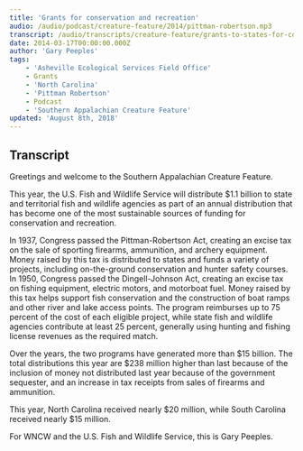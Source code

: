 ```yaml
---
title: 'Grants for conservation and recreation'
audio: /audio/podcast/creature-feature/2014/pittman-robertson.mp3
transcript: /audio/transcripts/creature-feature/grants-to-states-for-conservation-and-recreation.pdf
date: 2014-03-17T00:00:00.000Z
author: 'Gary Peeples'
tags:
    - 'Asheville Ecological Services Field Office'
    - Grants
    - 'North Carolina'
    - 'Pittman Robertson'
    - Podcast
    - 'Southern Appalachian Creature Feature'
updated: 'August 8th, 2018'
---
```


## Transcript

Greetings and welcome to the Southern Appalachian Creature Feature.

This year, the U.S. Fish and Wildlife Service will distribute $1.1 billion to state and territorial fish and wildlife agencies as part of an annual distribution that has become one of the most sustainable sources of funding for conservation and recreation.

In 1937, Congress passed the Pittman-Robertson Act, creating an excise tax on the sale of sporting firearms, ammunition, and archery equipment. Money raised by this tax is distributed to states and funds a variety of projects, including on-the-ground conservation and hunter safety courses. In 1950, Congress passed the Dingell-Johnson Act, creating an excise tax on fishing equipment, electric motors, and motorboat fuel. Money raised by this tax helps support fish conservation and the construction of boat ramps and other river and lake access points. The program reimburses up to 75 percent of the cost of each eligible project, while state fish and wildlife agencies contribute at least 25 percent, generally using hunting and fishing license revenues as the required match.

Over the years, the two programs have generated more than $15 billion. The total distributions this year are $238 million higher than last because of the inclusion of money not distributed last year because of the government sequester, and an increase in tax receipts from sales of firearms and ammunition.

This year, North Carolina received nearly $20 million, while South Carolina received nearly $15 million.

For WNCW and the U.S. Fish and Wildlife Service, this is Gary Peeples.